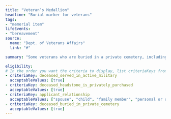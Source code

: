 ```yaml
---
title: "Veteran’s Medallion"
headline: "Burial marker for veterans"
tags: 
- "memorial item"
lifeEvents: 
- "bereavement"
source:
  name: "Dept. of Veterans Affairs"
  link: "#"

summary: "Some veterans who are buried in a private cemetery, including veterans of the National Guard, may be eligible for a headstone medallion or grave marker and Presidential Memorial Certificate."

eligibility:
# In the order you want the criteria to display, list criteriaKeys from the csv here, each followed by a comma-separated list of which values indicate eligibility for that criteria. Wrap individual values in quotes if they have inner commas.
- criteriaKey: deceased_served_in_active_military
  acceptableValues: [true]
- criteriaKey: deceased_headstone_is_privately_purchased
  acceptableValues: [true]
- criteriaKey: applicant_relationship
  acceptableValues: ["spouse", "child", "family member", "personal or official representative"]
- criteriaKey: deceased_buried_in_private_cemetery
  acceptableValues: [true]
---
```

